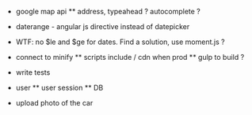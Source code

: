 * google map api
** address, typeahead ? autocomplete ?

* daterange - angular js directive instead of datepicker

* WTF: no $le and $ge for dates. Find a solution, use moment.js ?


* connect to minify
** scripts include / cdn when prod
** gulp to build ?

* write tests
* user
** user session
** DB

* upload photo of the car
